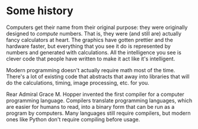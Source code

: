 # Some history
Computers get their name from their original purpose: they were originally designed to _compute_ numbers. That is, they were (and still are) actually fancy calculators at heart. The graphics have gotten prettier and the hardware faster, but everything that you see it do is represented by numbers and generated with calculations.  All the intelligence you see is clever code that people have written to make it act like it's intelligent.

Modern programming doesn't actually require math most of the time.  There's a lot of existing code that abstracts that away into libraries that will do the calculations, timing, image processing, etc. for you.

Rear Admiral Grace M. Hopper invented the first compiler for a computer programming language. Compilers translate programming languages, which are easier for humans to read, into a binary form that can be run as a program by computers.  Many languages still require compilers, but modern ones like Python don't require compiling before usage.  